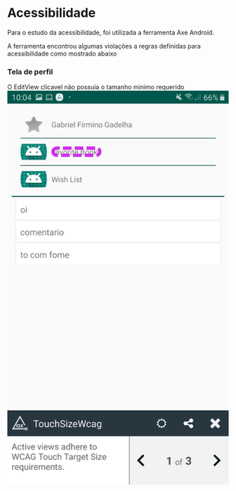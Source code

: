 # Acessibilidade

Para o estudo da acessibilidade, foi utilizada a ferramenta Axe Android.

A ferramenta encontrou algumas violações a regras definidas para acessibilidade como mostrado abaixo

### Tela de perfil
O EditView clicavel não possuia o tamanho minimo requerido
<img src="img/acessibilidade_tela_perfil_favorite.jpeg" alt="Tela de Perfil" />
